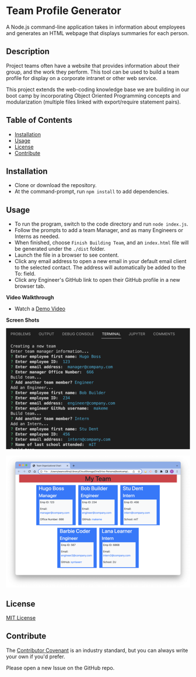 # Team Profile Generator

A Node.js command-line application takes in information about employees and generates an HTML webpage that displays summaries for each person.

## Description

Project teams often have a website that provides information about their group, and the work they perform.  This tool can be used to build a team profile for display on a corporate intranet or other web service.

This project extends the web-coding knowledge base we are building in our boot camp by incorporating Object Oriented Programming concepts and modularization (multiple files linked with export/require statement pairs).

## Table of Contents

- [Installation](#installation)
- [Usage](#usage)
- [License](#license)
- [Contribute](#contribute)

## Installation

- Clone or download the repository.
- At the command-prompt, run `npm install` to add dependencies.

## Usage

- To run the program, switch to the code directory and run `node index.js`.
- Follow the prompts to add a team Manager, and as many Engineers or Interns as needed.
- When finished, choose `Finish Building Team`, and an `index.html` file will be generated under the `./dist` folder.
- Launch the file in a browser to see content.
- Click any email address to open a new email in your default email client to the selected contact.  The address will automatically be added to the To: field.
- Click any Engineer's GitHub link to open their GitHub profile in a new browser tab.

**Video Walkthrough**

- Watch a [Demo Video](https://watch.screencastify.com/v/l44xAbW9SktMxuXvgp9j)


**Screen Shots**

![Command-line Prompts](assets/images/team_profile_cli_input.png)

![Team Web Page](assets/images/team_profile_webpage.png)

## License

[MIT License](LICENSE/)

## Contribute

The [Contributor Covenant](https://www.contributor-covenant.org/) is an industry standard, but you can always write your own if you'd prefer.

Please open a new Issue on the GitHub repo.